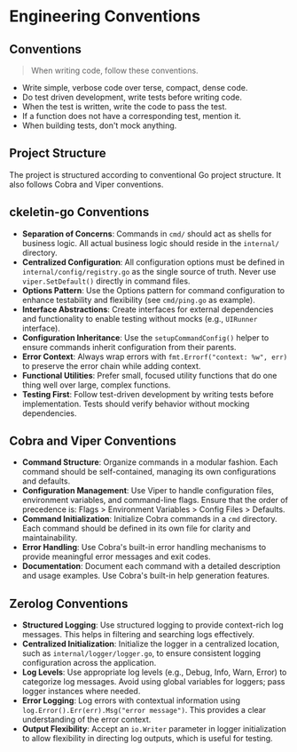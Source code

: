 # Engineering Conventions

## Conventions
>
> When writing code, follow these conventions.

- Write simple, verbose code over terse, compact, dense code.
- Do test driven development, write tests before writing code.
- When the test is written, write the code to pass the test.
- If a function does not have a corresponding test, mention it.
- When building tests, don't mock anything.

## Project Structure

The project is structured according to conventional Go project structure.
It also follows Cobra and Viper conventions.

## ckeletin-go Conventions

- **Separation of Concerns**: Commands in `cmd/` should act as shells for business logic. All actual business logic should reside in the `internal/` directory.
- **Centralized Configuration**: All configuration options must be defined in `internal/config/registry.go` as the single source of truth. Never use `viper.SetDefault()` directly in command files.
- **Options Pattern**: Use the Options pattern for command configuration to enhance testability and flexibility (see `cmd/ping.go` as example).
- **Interface Abstractions**: Create interfaces for external dependencies and functionality to enable testing without mocks (e.g., `UIRunner` interface).
- **Configuration Inheritance**: Use the `setupCommandConfig()` helper to ensure commands inherit configuration from their parents.
- **Error Context**: Always wrap errors with `fmt.Errorf("context: %w", err)` to preserve the error chain while adding context.
- **Functional Utilities**: Prefer small, focused utility functions that do one thing well over large, complex functions.
- **Testing First**: Follow test-driven development by writing tests before implementation. Tests should verify behavior without mocking dependencies.

## Cobra and Viper Conventions

- **Command Structure**: Organize commands in a modular fashion. Each command should be self-contained, managing its own configurations and defaults.
- **Configuration Management**: Use Viper to handle configuration files, environment variables, and command-line flags. Ensure that the order of precedence is: Flags > Environment Variables > Config Files > Defaults.
- **Command Initialization**: Initialize Cobra commands in a `cmd` directory. Each command should be defined in its own file for clarity and maintainability.
- **Error Handling**: Use Cobra's built-in error handling mechanisms to provide meaningful error messages and exit codes.
- **Documentation**: Document each command with a detailed description and usage examples. Use Cobra's built-in help generation features.

## Zerolog Conventions

- **Structured Logging**: Use structured logging to provide context-rich log messages. This helps in filtering and searching logs effectively.
- **Centralized Initialization**: Initialize the logger in a centralized location, such as `internal/logger/logger.go`, to ensure consistent logging configuration across the application.
- **Log Levels**: Use appropriate log levels (e.g., Debug, Info, Warn, Error) to categorize log messages. Avoid using global variables for loggers; pass logger instances where needed.
- **Error Logging**: Log errors with contextual information using `log.Error().Err(err).Msg("error message")`. This provides a clear understanding of the error context.
- **Output Flexibility**: Accept an `io.Writer` parameter in logger initialization to allow flexibility in directing log outputs, which is useful for testing.
